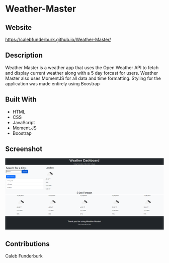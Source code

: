 # Weather-Master

## Website

https://calebfunderburk.github.io/Weather-Master/

## Description

Weather Master is a weather app that uses the Open Weather API to fetch and display current weather along with a 5 day forcast for users. Weather Master also uses MomentJS for all data and time formatting. Styling for the application was made entirely using Boostrap 

## Built With

- HTML
- CSS
- JavaScript
- Moment.JS
- Boostrap

## Screenshot

![Screenshot](./assets/images/screenshot.png)

## Contributions

Caleb Funderburk